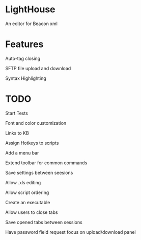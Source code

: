 LightHouse
==========

An editor for Beacon xml

Features
========
Auto-tag closing

SFTP file upload and download

Syntax Highlighting

TODO
====
Start Tests

Font and color customization

Links to KB

Assign Hotkeys to scripts

Add a menu bar

Extend toolbar for common commands

Save settings between seesions

Allow .xls editing

Allow script ordering

Create an executable

Allow users to close tabs

Save opened tabs between sessions

Have password field request focus on upload/download panel



